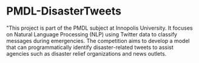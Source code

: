 # PMDL-DisasterTweets
"This project is part of the PMDL subject at Innopolis University. It focuses on Natural Language Processing (NLP) using Twitter data to classify messages during emergencies. The competition aims to develop a model that can programmatically identify disaster-related tweets to assist agencies such as disaster relief organizations and news outlets. 
